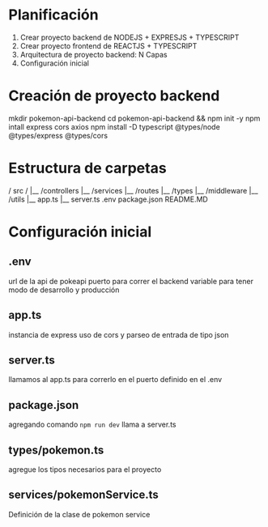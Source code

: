 # Planificación

1. Crear proyecto backend de NODEJS + EXPRESJS + TYPESCRIPT 
2. Crear proyecto frontend de REACTJS + TYPESCRIPT
3. Arquitectura de proyecto backend: N Capas
4. Configuración inicial

# Creación de proyecto backend

mkdir pokemon-api-backend
cd pokemon-api-backend && npm init -y
npm intall express cors axios
npm install -D typescript @types/node @types/express @types/cors

# Estructura de carpetas

/ src /
|__ /controllers 
|__ /services 
|__ /routes 
|__ /types 
|__ /middleware 
|__ /utils 
|__ app.ts 
|__ server.ts 
.env
package.json
README.MD

# Configuración inicial

## .env
url de la api de pokeapi
puerto para correr el backend
variable para tener modo de desarrollo y producción

## app.ts
instancia de express
uso de cors y parseo de entrada de tipo json

## server.ts
llamamos al app.ts para correrlo en el puerto definido en el .env
## package.json
agregando comando `npm run dev` llama a server.ts

## types/pokemon.ts
agregue los tipos necesarios para el proyecto

## services/pokemonService.ts
Definición de la clase de pokemon service